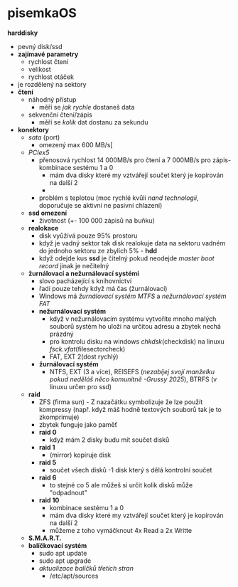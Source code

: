 # pisemkaOS
**harddisky**
  - pevný disk/ssd
  - **zajímavé parametry**
     - rychlost čtení
     - velikost
     - rychlost otáček
  - je rozdělený na sektory
  - **čtení**
     - náhodný přístup
       - měří se *jak rychle* dostaneš data
     - sekvenční čtení/zápis
       - měří se *kolik* dat dostanu za sekundu 
  - **konektory**
    - *sata* (port)
      - omezený max 600 MB/s[
    - *PCIex5*
      - přenosová rychlost 14 000MB/s pro čtení a 7 000MB/s pro zápis- kombinace sestému 1 a 0
          - mám dva disky které my vztvářejí součet který je kopírován na další 2
          -  
      - problém s teplotou (moc rychlé kvůli *nand technologii*, doporučuje se aktivní ne pasivní chlazení)
    - **ssd omezení**
      - životnost (+- 100 000 zápisů na buňku)
    - **realokace**
      - disk vyůžívá pouze 95% prostoru
      - když je vadný sektor tak disk realokuje data na sektoru vadném do jednoho sektoru ze zbylích 5% - **hdd**
      - když odejde kus **ssd** je čitelný pokud neodejde *master boot record* jinak je nečitelný 
    - **žurnálovací a nežurnálovací systémi**
      - slovo pacházející s knihovnictví
      - řadí pouze tehdy když má čas (žurnálovací)
      - Windows má *žurnálovací systém MTFS* a *nežurnálovací systém FAT*
      - **nežurnálovací systém**
        - když v nežurnálovacím systému vytvoříte mnoho malých souborů systém ho uloží na určitou adresu a zbytek nechá prázdný
        - pro kontrolu disku na windows *chkdsk*(checkdisk) na linuxu *fsck.vfat*(filesectorcheck)
        - FAT, EXT 2(dost rychlý)
      - **žurnálovací systém**
        - NTFS, EXT (3 a více), REISEFS (*nezabíjej svojí manželku pokud neděláš něco komunitně -Grussy 2025*), BTRFS (v linuxu určen pro ssd)
    - **raid**
      - ZFS (firma sun) - Z nazačátku symbolizuje že lze použít kompressy (např. když máš hodně textových souborů tak je to zkomprimuje)
      - zbytek funguje jako paměť
      - **raid 0**
          - když mám 2 disky budu mít součet disků
      - **raid 1**
          - (mirror) kopíruje disk 
      - **raid 5**
          - součet všech disků -1 disk který s dělá kontrolní součet
      - **raid 6**
          - to stejné co 5 ale můžeš si určit kolik disků může "odpadnout"
      - **raid 10**
          - kombinace sestému 1 a 0
          - mám dva disky které my vztvářejí součet který je kopírován na další 2
          -  můžeme z toho vymáčknout 4x Read a 2x Writte
    - **S.M.A.R.T.**
    - **balíčkovací systém**
        - sudo apt update
        - sudo apt upgrade
        - *aktualizace balíčků třetích stran*
            - /etc/apt/sources
